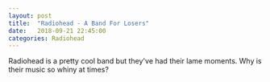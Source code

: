```yaml
---
layout: post
title:  "Radiohead - A Band For Losers"
date:   2018-09-21 22:45:00
categories: Radiohead
---
```


Radiohead is a pretty cool band but they've had their lame moments. Why is their music so whiny at times?